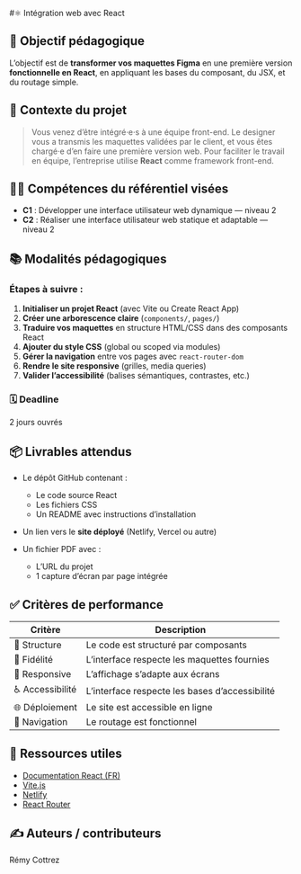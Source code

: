 #⚛️ Intégration web avec React

## 🎯 Objectif pédagogique

L’objectif est de **transformer vos maquettes Figma** en une première version **fonctionnelle en React**, en appliquant les bases du composant, du JSX, et du routage simple.

## 🧭 Contexte du projet

> Vous venez d’être intégré·e·s à une équipe front-end. Le designer vous a transmis les maquettes validées par le client, et vous êtes chargé·e d’en faire une première version web. Pour faciliter le travail en équipe, l’entreprise utilise **React** comme framework front-end.

## 👩‍💻 **Compétences du référentiel visées**

* **C1** : Développer une interface utilisateur web dynamique — niveau 2
* **C2** : Réaliser une interface utilisateur web statique et adaptable — niveau 2

## 📚 Modalités pédagogiques

### Étapes à suivre :

1. **Initialiser un projet React** (avec Vite ou Create React App)
2. **Créer une arborescence claire** (`components/`, `pages/`)
3. **Traduire vos maquettes** en structure HTML/CSS dans des composants React
4. **Ajouter du style CSS** (global ou scoped via modules)
5. **Gérer la navigation** entre vos pages avec `react-router-dom`
6. **Rendre le site responsive** (grilles, media queries)
7. **Valider l’accessibilité** (balises sémantiques, contrastes, etc.)

### 🗓️ **Deadline**

2 jours ouvrés

## 📦 **Livrables attendus**

* Le dépôt GitHub contenant :

  * Le code source React
  * Les fichiers CSS
  * Un README avec instructions d’installation
* Un lien vers le **site déployé** (Netlify, Vercel ou autre)
* Un fichier PDF avec :

  * L’URL du projet
  * 1 capture d’écran par page intégrée

## ✅ **Critères de performance**

| Critère         | Description                                    |
| --------------- | ---------------------------------------------- |
| 🧱 Structure    | Le code est structuré par composants           |
| 🎨 Fidélité     | L’interface respecte les maquettes fournies    |
| 📱 Responsive   | L’affichage s’adapte aux écrans                |
| ♿ Accessibilité | L’interface respecte les bases d’accessibilité |
| 🌐 Déploiement  | Le site est accessible en ligne                |
| 🔀 Navigation   | Le routage est fonctionnel                     |

## 🔗 **Ressources utiles**

* [Documentation React (FR)](https://fr.react.dev/)
* [Vite.js](https://vitejs.dev/)
* [Netlify](https://app.netlify.com)
* [React Router](https://reactrouter.com/en/main)

## ✍️ Auteurs / contributeurs

Rémy Cottrez
